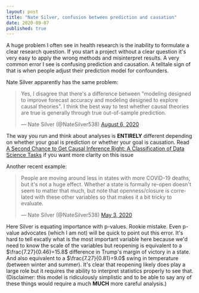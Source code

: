```yaml
---
layout: post
title: "Nate Silver, confusion between prediction and causation"
date: 2020-09-07
published: true
---
```




A huge problem I often see in health research is the inability to formulate a clear research question. If you start a project without a clear question it's very easy to apply the wrong methods and misinterpret results. A very common error I see is confusing prediction and causation. A telltale sign of that is when people adjust their prediction model for confounders.

Nate Silver apparently has the same problem:

<blockquote class="twitter-tweet"><p lang="en" dir="ltr">Yes, I disagree that there&#39;s a difference between &quot;modeling designed to improve forecast accuracy and modeling designed to explore causal theories&quot;. I think the best way to test whether causal theories are true is generally through true out-of-sample prediction.</p>&mdash; Nate Silver (@NateSilver538) <a href="https://twitter.com/NateSilver538/status/1291398402027257861?ref_src=twsrc%5Etfw">August 6, 2020</a></blockquote> <script async src="https://platform.twitter.com/widgets.js" charset="utf-8"></script>

The way you run and think about analyses is **ENTIRELY** different depending on whether your goal is prediction or whether your goal is causation. Read [A Second Chance to Get Causal Inference Right: A Classification of Data Science Tasks](https://amstat.tandfonline.com/doi/full/10.1080/09332480.2019.1579578) if you want more clarity on this issue

Another recent example: 

<blockquote class="twitter-tweet"><p lang="en" dir="ltr">People are moving around less in states with more COVID-19 deaths, but it&#39;s not a huge effect. Whether a state is formally re-open doesn&#39;t seem to matter that much, but note that openness/closure is correlated with these other variables so that makes it a bit tricky to evaluate.</p>&mdash; Nate Silver (@NateSilver538) <a href="https://twitter.com/NateSilver538/status/1256976450328068101?ref_src=twsrc%5Etfw">May 3, 2020</a></blockquote> <script async src="https://platform.twitter.com/widgets.js" charset="utf-8"></script>

Here Silver is equating importance with p-values. Rookie mistake. Even p-value advocates (which I am not) will be quick to point out this error. It's hard to tell excatly what is the most important variable here because we'd need to know the scale of the variables but reopening is equivalent to a $\frac{7.27}{0.46}=15.8$ difference in Trump's margin of victory in a state. And also equivalent to a $\frac{7.27}{0.81}=9.0$ swing in temperature (between winter and summer). It's clear that reopening likely does play a large role but it requires the ability to interpret statistics properly to see that. (Disclaimer: this model is ridiculously simplistic and to be able to say any of these things would require a much **MUCH** more careful analysis.)